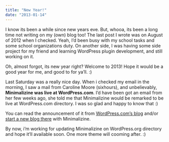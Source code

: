 ```yaml
---
title: "New Year!"
date: "2013-01-14"
---
```


I know its been a while since new years eve. But, whooa, its been a long time not writing on my (own) blog too! The last post I wrote was on August of 2012 when I checked. Yeah, I’d been busy with my school tasks and some school organizations duty. On another side, I was having some side project for my friend and learning WordPress plugin development, and still working on it.

Oh, almost forgot, its new year right? Welcome to 2013! Hope it would be a good year for me, and good to for ya’ll. :)

Last Saturday was a really nice day. When i checked my email in the morning, I saw a mail from Caroline Moore (sixhours), and unbelievably, **Minimalizine was live at WordPress.com**. I’d have been got an email from her few weeks ago, she told me that Minimalizine would be remarked to be live at WordPress.com directory. I was so glad and happy to know that :)

You can read the announcement of it from [WordPress.com’s blog](https://web.archive.org/web/20140703192010/http://en.blog.wordpress.com/2013/01/11/new-theme-minimalizine/) and/or [start a new blog there](https://web.archive.org/web/20140703192010/http://theme.wordpress.com/themes/minimalizine/) with Minimalizine.

By now, i’m working for updating Minimalizine on WordPress.org directory and hope it’ll available soon. One more theme will cooming after. :)
